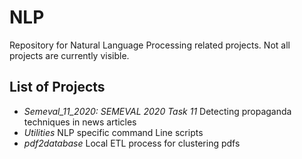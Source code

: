 # NLP 
Repository for Natural Language Processing related projects. Not all projects are currently visible.

## List of Projects 
* *Semeval\_11_2020: SEMEVAL 2020 Task 11*
  Detecting propaganda techniques in news articles
* *Utilities*
  NLP specific command Line scripts 
*  *pdf2database*
  Local ETL process for clustering pdfs
